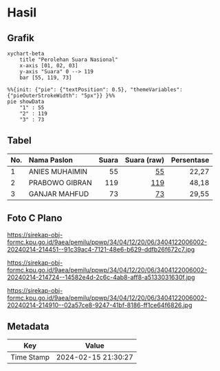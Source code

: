 # Hasil

## Grafik

```mermaid
xychart-beta
    title "Perolehan Suara Nasional"
    x-axis [01, 02, 03]
    y-axis "Suara" 0 --> 119
    bar [55, 119, 73]
```

```mermaid
%%{init: {"pie": {"textPosition": 0.5}, "themeVariables": {"pieOuterStrokeWidth": "5px"}} }%%
pie showData
    "1" : 55
    "2" : 119
    "3" : 73
```

## Tabel

| No. | Nama Paslon    | Suara | Suara (raw) | Persentase |
|:--- |:-------------- | -----:| -----------:| ----------:|
| 1   | ANIES MUHAIMIN | 55    | [55][p-1]   | 22,27      |
| 2   | PRABOWO GIBRAN | 119   | [119][p-2]  | 48,18      |
| 3   | GANJAR MAHFUD  | 73    | [73][p-3]   | 29,55      |


[p-1]: https://github.com/gigit-pemilu/pemilu-2024/blob/main/pilpres/hitung-suara/sub/34-di-yogyakarta/sub/04-sleman/sub/12-ngaglik/sub/2006-donoharjo/sub/002-tps/sub/paslon-1.txt
[p-2]: https://github.com/gigit-pemilu/pemilu-2024/blob/main/pilpres/hitung-suara/sub/34-di-yogyakarta/sub/04-sleman/sub/12-ngaglik/sub/2006-donoharjo/sub/002-tps/sub/paslon-2.txt
[p-3]: https://github.com/gigit-pemilu/pemilu-2024/blob/main/pilpres/hitung-suara/sub/34-di-yogyakarta/sub/04-sleman/sub/12-ngaglik/sub/2006-donoharjo/sub/002-tps/sub/paslon-3.txt

## Foto C Plano

https://sirekap-obj-formc.kpu.go.id/9aea/pemilu/ppwp/34/04/12/20/06/3404122006002-20240214-214451--91c39ac4-7121-48e6-b629-ddfb26f672c7.jpg

https://sirekap-obj-formc.kpu.go.id/9aea/pemilu/ppwp/34/04/12/20/06/3404122006002-20240214-214724--14582e4d-2c6c-4ab8-aff8-a5133031630f.jpg

https://sirekap-obj-formc.kpu.go.id/9aea/pemilu/ppwp/34/04/12/20/06/3404122006002-20240214-214910--02a57ce8-9247-41bf-8186-ff1ce64f6826.jpg


## Metadata

| Key        | Value               |
| ---------- | ------------------- |
| Time Stamp | 2024-02-15 21:30:27 |



